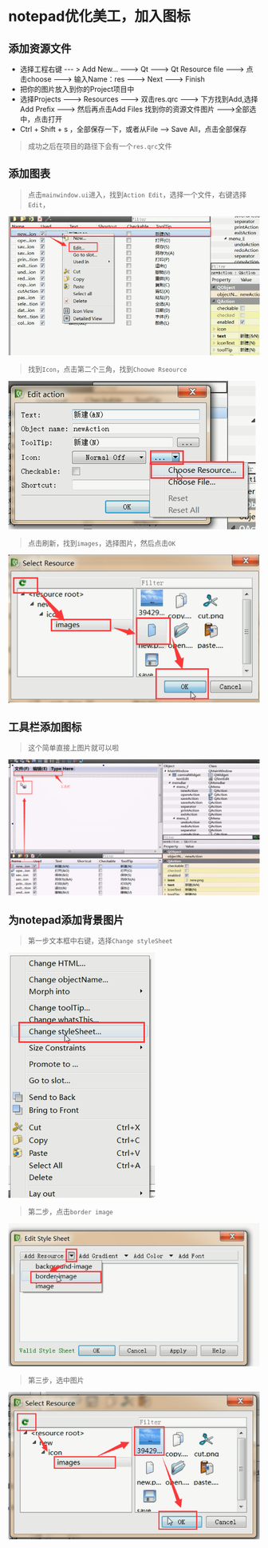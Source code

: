 # notepad优化美工，加入图标

## 添加资源文件

* 选择工程右键 --- > Add New... ---> Qt ---> Qt Resource file ---> 点击choose ---> 输入Name：res ---> Next ---> Finish
* 把你的图片放入到你的Project项目中
* 选择Projects ---> Resources ---> 双击res.qrc ---> 下方找到Add,选择Add Prefix ---> 然后再点击Add Files 找到你的资源文件图片 --->全部选中，点击打开
* Ctrl + Shift + s ，全部保存一下，或者从File --> Save All，点击全部保存

> 成功之后在项目的路径下会有一个`res.qrc`文件

## 添加图表

> 点击`mainwindow.ui`进入，找到`Action Edit`，选择一个文件，右键选择`Edit`，

![添加图标1](./Picture/添加图标1.png)

> 找到`Icon`，点击第二个三角，找到`Choowe Rseource`

![添加图标2](./Picture/添加图标2.png)


> 点击刷新，找到`images`，选择图片，然后点击`OK`

![添加图标3](./Picture/添加图标3.png)

## 工具栏添加图标

> 这个简单直接上图片就可以啦

![工具栏添加图标](./Picture/工具栏添加图标.png)

## 为notepad添加背景图片

> 第一步文本框中右键，选择`Change styleSheet`

![添加背景1](./Picture/添加背景1.png)

> 第二步，点击`border image`

![添加背景2](./Picture/添加背景2.png)

> 第三步，选中图片

![添加背景3](./Picture/添加背景3.png)
